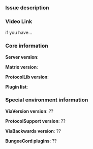 ### Issue description



### Video Link
if you have...

### Core information
**Server version**: 

**Matrix version**: 

**ProtocolLib version**: 

**Plugin list**: 

### Special environment information
**ViaVersion version**: ??

**ProtocolSupport version**: ??

**ViaBackwards version**: ??

**BungeeCord plugins**: ??
